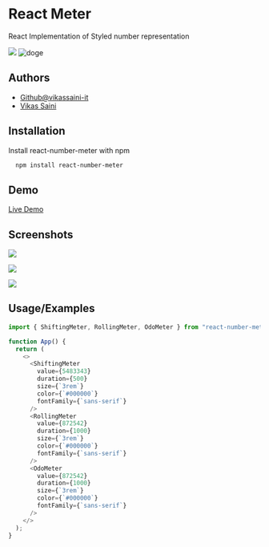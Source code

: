 # React Meter

React Implementation of Styled number representation

![](https://komarev.com/ghpvc/?username=vikassaini-it-react-number-meter)
![doge](https://i.imgflip.com/7wmyjy.jpg)

## Authors

- [Github@vikassaini-it](https://github.com/vikassaini-it)
- [Vikas Saini](https://vikassaini.info)

## Installation

Install react-number-meter with npm

```bash
  npm install react-number-meter
```

## Demo

[Live Demo](https://reactmeter.vikassaini.info)

## Screenshots

![](https://media.giphy.com/media/v1.Y2lkPTc5MGI3NjExbDA5emRpNmZmNXF5cWFxcmZ3aDh2NmRxMWxzMmtnaTlhZnJ6bHFrbiZlcD12MV9pbnRlcm5hbF9naWZfYnlfaWQmY3Q9Zw/UsYoOqLmlbaMuSqevH/giphy-downsized.gif)

![](https://media.giphy.com/media/v1.Y2lkPTc5MGI3NjExMXBsZnM1dHg3aGZyeGUxdmxycWp4bGpwdzVteGIzMm9jM2hzc3MxaSZlcD12MV9pbnRlcm5hbF9naWZfYnlfaWQmY3Q9Zw/HT5iycLaGQizmRrbQ8/giphy-downsized-large.gif)

![](https://media.giphy.com/media/v1.Y2lkPTc5MGI3NjExbjloaHFuaGsydG1xZGZvaGR0N2NueXplNzR2cmVuNmJrdHdyaXBndSZlcD12MV9pbnRlcm5hbF9naWZfYnlfaWQmY3Q9Zw/C1SX5fOq7pbyyJNErU/giphy-downsized-large.gif)

## Usage/Examples

```javascript
import { ShiftingMeter, RollingMeter, OdoMeter } from "react-number-meter";

function App() {
  return (
    <>
      <ShiftingMeter
        value={5483343}
        duration={500}
        size={`3rem`}
        color={`#000000`}
        fontFamily={`sans-serif`}
      />
      <RollingMeter
        value={872542}
        duration={1000}
        size={`3rem`}
        color={`#000000`}
        fontFamily={`sans-serif`}
      />
      <OdoMeter
        value={872542}
        duration={1000}
        size={`3rem`}
        color={`#000000`}
        fontFamily={`sans-serif`}
      />
    </>
  );
}
```
